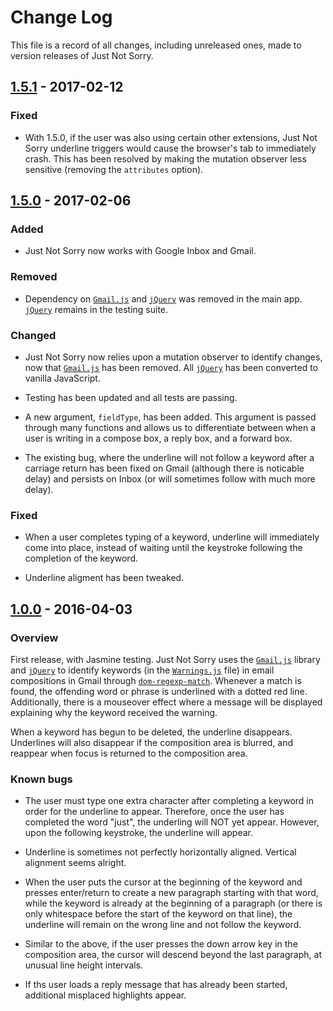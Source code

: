 # Change Log

This file is a record of all changes, including unreleased ones, made to version releases of Just Not Sorry.

## [1.5.1] - 2017-02-12
### Fixed
- With 1.5.0, if the user was also using certain other extensions, Just Not Sorry underline triggers would cause the browser's tab to immediately crash. This has been resolved by making the mutation observer less sensitive (removing the `attributes` option).

## [1.5.0] - 2017-02-06
### Added
- Just Not Sorry now works with Google Inbox and Gmail.

### Removed
- Dependency on [`Gmail.js`] and [`jQuery`] was removed in the main app. [`jQuery`] remains in the testing suite.

### Changed
- Just Not Sorry now relies upon a mutation observer to identify changes, now that [`Gmail.js`] has been removed. All [`jQuery`] has been converted to vanilla JavaScript.

- Testing has been updated and all tests are passing.

- A new argument, `fieldType`, has been added. This argument is passed through many functions and allows us to differentiate between when a user is writing in a compose box, a reply box, and a forward box.

- The existing bug, where the underline will not follow a keyword after a carriage return has been fixed on Gmail (although there is noticable delay) and persists on Inbox (or will sometimes follow with much more delay).

### Fixed
- When a user completes typing of a keyword, underline will immediately come into place, instead of waiting until the keystroke following the completion of the keyword.

- Underline aligment has been tweaked.

## [1.0.0] - 2016-04-03
### Overview
First release, with Jasmine testing. Just Not Sorry uses the [`Gmail.js`] library and [`jQuery`] to identify keywords (in the [`Warnings.js`] file) in email compositions in Gmail through [`dom-regexp-match`]. Whenever a match is found, the offending word or phrase is underlined with a dotted red line. Additionally, there is a mouseover effect where a message will be displayed explaining why the keyword received the warning.

When a keyword has begun to be deleted, the underline disappears. Underlines will also disappear if the composition area is blurred, and reappear when focus is returned to the composition area.

### Known bugs
- The user must type one extra character after completing a keyword in order for the underline to appear. Therefore, once the user has completed the word "just", the underling will NOT yet appear. However, upon the following keystroke, the underline will appear.

- Underline is sometimes not perfectly horizontally aligned. Vertical alignment seems alright.

- When the user puts the cursor at the beginning of the keyword and presses enter/return to create a new paragraph starting with that word, while the keyword is already at the beginning of a paragraph (or there is only whitespace before the start of the keyword on that line), the underline will remain on the wrong line and not follow the keyword.

- Similar to the above, if the user presses the down arrow key in the composition area, the cursor will descend beyond the last paragraph, at unusual line height intervals.

- If ths user loads a reply message that has already been started, additional misplaced highlights appear.

[1.5.1]: https://github.com/defmethodinc/just-not-sorry
[1.5.0]: https://github.com/defmethodinc/just-not-sorry/releases/tag/v1.5.0
[1.0.0]: https://github.com/defmethodinc/just-not-sorry/releases/tag/v1.0.0
[`Gmail.js`]: https://github.com/KartikTalwar/gmail.js/tree/master
[`jQuery`]: https://jquery.com/
[`warnings.js`]: https://github.com/defmethodinc/just-not-sorry/blob/master/src/Warnings.js
[`dom-regexp-match`]: https://github.com/webmodules/dom-regexp-match

